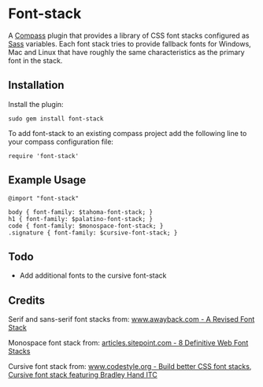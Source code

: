 # Font-stack
A [Compass](http://compass-style.org/) plugin that provides a library of CSS font stacks configured as [Sass](http://sass-lang.com/) variables. 
Each font stack tries to provide fallback fonts for Windows, Mac and Linux that have roughly the same characteristics as the primary font in the stack. 

## Installation

Install the plugin:

    sudo gem install font-stack

To add font-stack to an existing compass project add the following line to your compass configuration file:

    require 'font-stack'

## Example Usage

    @import "font-stack"

    body { font-family: $tahoma-font-stack; }
    h1 { font-family: $palatino-font-stack; }
    code { font-family: $monospace-font-stack; }
    .signature { font-family: $cursive-font-stack; }

## Todo

- Add additional fonts to the cursive font-stack

 
## Credits

Serif and sans-serif font stacks from:
[www.awayback.com - A Revised Font Stack](http://www.awayback.com/revised-font-stack)


Monospace font stack from: 
[articles.sitepoint.com - 8 Definitive Web Font Stacks](http://articles.sitepoint.com/article/eight-definitive-font-stacks)


Cursive font stack from:
[www.codestyle.org - Build better CSS font stacks, Cursive font stack featuring Bradley Hand ITC](http://www.codestyle.org/css/font-family/BuildBetterCSSFontStacks.shtml)
   